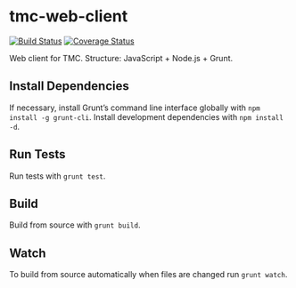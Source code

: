 # tmc-web-client

[![Build Status](https://travis-ci.org/rage/tmc-web-client.svg?branch=master)](https://travis-ci.org/rage/tmc-web-client/)
[![Coverage Status](https://img.shields.io/coveralls/rage/tmc-web-client.svg)](https://coveralls.io/r/rage/tmc-web-client/)

Web client for TMC. Structure: JavaScript + Node.js + Grunt.

## Install Dependencies

If necessary, install Grunt’s command line interface globally with `npm install -g grunt-cli`. Install development dependencies with `npm install -d`.

## Run Tests

Run tests with `grunt test`.

## Build

Build from source with `grunt build`.

## Watch

To build from source automatically when files are changed run `grunt watch`.
